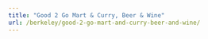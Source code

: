 ```yaml
---
title: "Good 2 Go Mart & Curry, Beer & Wine"
url: /berkeley/good-2-go-mart-and-curry-beer-and-wine/
---
```

